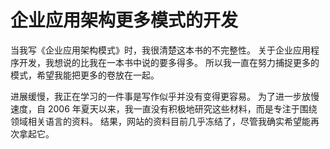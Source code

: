 # 企业应用架构更多模式的开发

当我写《企业应用架构模式》时，我很清楚这本书的不完整性。 关于企业应用程序开发，我想说的比我在一本书中说的要多得多。 所以我一直在努力捕捉更多的模式，希望我能把更多的卷放在一起。

进展缓慢，我正在学习的一件事是写作似乎并没有变得更容易。 为了进一步放慢速度，自 2006 年夏天以来，我一直没有积极地研究这些材料，而是专注于围绕领域相关语言的资料。 结果，网站的资料目前几乎冻结了，尽管我确实希望能再次拿起它。
